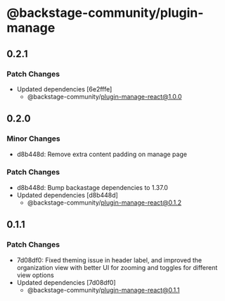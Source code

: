 # @backstage-community/plugin-manage

## 0.2.1

### Patch Changes

- Updated dependencies [6e2fffe]
  - @backstage-community/plugin-manage-react@1.0.0

## 0.2.0

### Minor Changes

- d8b448d: Remove extra content padding on manage page

### Patch Changes

- d8b448d: Bump backastage dependencies to 1.37.0
- Updated dependencies [d8b448d]
  - @backstage-community/plugin-manage-react@0.1.2

## 0.1.1

### Patch Changes

- 7d08df0: Fixed theming issue in header label, and improved the organization view with better UI for zooming and toggles for different view options
- Updated dependencies [7d08df0]
  - @backstage-community/plugin-manage-react@0.1.1
